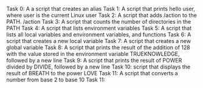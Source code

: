 Task 0:  A a script that creates an alias
Task 1:  A script that prints hello user, where user is the current Linux user
Task 2:  A script that adds /action to the PATH. /action
Task 3:  A script that counts the number of directories in the PATH
Task 4:  A script that lists environment variables
Task 5:  A script that lists all local variables and environment variables, and functions
Task 6:  A script that creates a new local variable
Task 7:  A script that creates a new global variable
Task 8:  A script that prints the result of the addition of 128 with the value stored in the environment variable TRUEKNOWLEDGE, followed by a new line
Task 9:  A script that prints the result of POWER divided by DIVIDE, followed by a new line
Task 10: script that displays the result of BREATH to the power LOVE
Task 11: A script that converts a number from base 2 to base 10
Task 11: 
